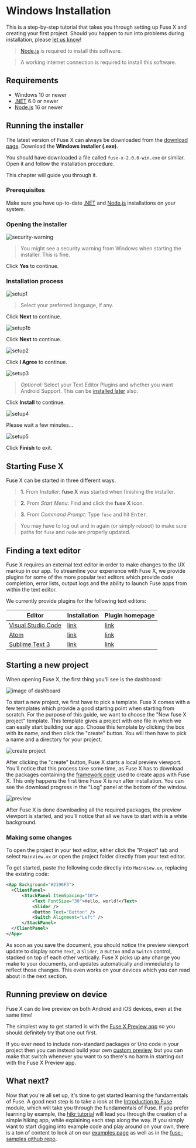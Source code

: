 # Windows Installation

This is a step-by-step tutorial that takes you through setting up Fuse X and creating your first project. Should you happen to run into problems during installation, please [let us know](https://fuse-x.com/issues)!

<blockquote class="callout-info">

<a href="https://nodejs.org/en/download/" target="_blank">Node.js</a> is required to install this software.

</blockquote>

<blockquote class="callout-info">

A working internet connection is required to install this software.

</blockquote>

## Requirements

- Windows 10 or newer
- <a href="https://dotnet.microsoft.com/en-us/download/dotnet/6.0" target="_blank">.NET</a> 6.0 or newer
- <a href="https://nodejs.org/en/download/" target="_blank">Node.js</a> 16 or newer

## Running the installer

The latest version of Fuse X can always be downloaded from the <a href="https://fuse-x.com/download">download page</a>. Download the **Windows installer (.exe)**.

You should have downloaded a file called `fuse-x-2.0.0-win.exe` or similar. Open it and follow the installation procedure.

This chapter will guide you through it.

### Prerequisites

Make sure you have up-to-date <a href="https://dotnet.microsoft.com/en-us/download/dotnet/6.0" target="_blank">.NET</a> and <a href="https://nodejs.org/en/download/" target="_blank">Node.js</a> installations on your system.

### Opening the installer

![security-warning](../../../media/setup/win/security-warning.png)

> You might see a security warning from Windows when starting the installer. This is fine.

Click **Yes** to continue.

### Installation process

![setup1](../../../media/setup/win/setup1.png)

> Select your preferred language, if any.

Click **Next** to continue.

![setup1b](../../../media/setup/win/setup1b.png)

Click **Next** to continue.

![setup2](../../../media/setup/win/setup2.png)

Click **I Agree** to continue.

![setup3](../../../media/setup/win/setup3.png)

> *Optional:* Select your Text Editor Plugins and whether you want Android Support. This can be [installed later](#finding-a-text-editor) also.

Click **Install** to continue.

![setup4](../../../media/setup/win/setup4.png)

Please wait a few minutes...

![setup5](../../../media/setup/win/setup5.png)

Click **Finish** to exit.

## Starting Fuse X

Fuse X can be started in three different ways.

> **1.** From *Installer*: **fuse X** was started when finishing the installer.

> **2.** From *Start Menu*: Find and click the **fuse X** icon.

> **3.** From *Command Prompt*: Type `fuse` and hit <kbd>Enter</kbd>.

<blockquote class="callout-info">

You may have to log out and in again (or simply reboot) to make sure paths for `fuse` and `node` are properly updated.

</blockquote>

## Finding a text editor

Fuse X requires an external text editor in order to make changes to the UX markup in our app. To streamline your experience with Fuse X, we provide plugins for some of the more popular text editors which provide code completion, error lists, output logs and the ability to launch Fuse apps from within the text editor.

We currently provide plugins for the following text editors:

<table class="table">
  <thead>
    <tr>
      <th>Editor</th>
      <th>Installation</th>
      <th>Plugin homepage</th>
    </tr>
  </thead>
  <tbody>
    <tr>
      <td><a href="https://code.visualstudio.com/">Visual Studio Code</a></td>
      <td><a href="articles:basics/installation/vscode-extension.md">link</a></td>
      <td><a href="https://marketplace.visualstudio.com/items?itemName=fuseopen.fuse-vscode">link</a></td>
    </tr>
    <tr>
      <td><a href="https://atom.io/">Atom</a></td>
      <td><a href="articles:basics/installation/atom-plugin.md">link</a></td>
      <td><a href="https://atom.io/packages/fuse">link</a></td>
    </tr>
    <tr>
      <td><a href="https://www.sublimetext.com/3">Sublime Text 3</a></td>
      <td><a href="articles:basics/installation/sublime-plugin.md">link</a></td>
      <td><a href="https://packagecontrol.io/packages/Fuse">link</a></td>
    </tr>
  </tbody>
</table>

## Starting a new project

When opening Fuse X, the first thing you'll see is the dashboard:

![image of dashboard](../../../media/setup/win/dashboard.png)

To start a new project, we first have to pick a template. Fuse X comes with a few templates which provide a good starting point when starting from scratch. For the purpose of this guide, we want to choose the "New fuse X project" template. This template gives a project with one file in which we can easily start building our app. Choose this template by clicking the box with its name, and then click the "create" button. You will then have to pick a name and a directory for your project.

![create project](../../../media/setup/win/new.png)

After clicking the "create" button, Fuse X starts a local preview viewport. You'll notice that this process take some time, as Fuse X has to download the packages containing the [framework code](http://github.com/fuse-open/fuselibs) used to create apps with Fuse X. This only happens the first time Fuse X is run after installation. You can see the download progress in the "Log" panel at the bottom of the window.

![preview](../../../media/installation_quickstart/preview.png)

After Fuse X is done downloading all the required packages, the preview viewport is started, and you'll notice that all we have to start with is a white background.

### Making some changes

To open the project in your text editor, either click the "Project" tab and select `MainView.ux` or open the project folder directly from your text editor.

To get started, paste the following code directly into `MainView.ux`, replacing the existing code:

```xml
<App Background="#2196F3">
  <ClientPanel>
      <StackPanel ItemSpacing="10">
          <Text FontSize="30">Hello, world!</Text>
          <Slider />
          <Button Text="Button" />
          <Switch Alignment="Left" />
      </StackPanel>
  </ClientPanel>
</App>
```

As soon as you save the document, you should notice the preview viewport update to display some `Text`, a `Slider`, a `Button` and a `Switch` control, stacked on top of each other vertically. Fuse X picks up any change you make to your documents, and updates automatically and immediately to reflect those changes. This even works on your devices which you can read about in the next section.

## Running preview on device

Fuse X can do live preview on both Android and iOS devices, even at the same time!

The simplest way to get started is with the [Fuse X Preview app](../preview-and-export.md#fuse-x-preview-app) so you should definitely try that one out first.

If you ever need to include non-standard packages or Uno code in your project then you can instead build your own [custom preview](../preview-and-export.md#custom-preview), but you can make that switch whenever you want to so there's no harm in starting out with the Fuse X Preview app.

## What next?

Now that you're all set up, it's time to get started learning the fundamentals of Fuse. A good next step is to take a look at the [Introduction to Fuse](articles:basics/introduction-to-fuse) module, which will take you through the fundamentals of Fuse. If you prefer learning by example, the [hikr tutorial](articles:tutorial-models/tutorial) will lead you through the creation of a simple hiking app, while explaining each step along the way. If you simply want to start digging into example code and play around on your own, there is a ton of content to look at on our [examples page](https://fuseopen.com/examples) as well as in the [fuse-samples github repo](https://github.com/fuse-open/fuse-samples/).
